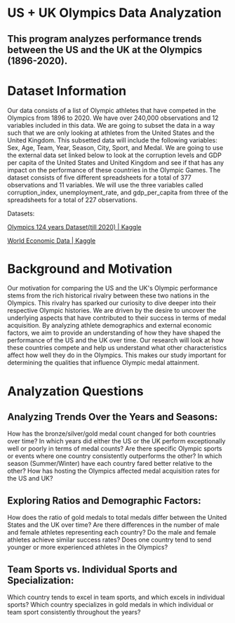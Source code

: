 # US + UK Olympics Data Analyzation
## This program analyzes performance trends between the US and the UK at the Olympics (1896-2020).


# Dataset Information

Our data consists of a list of Olympic athletes that have competed in the Olympics from 1896 to 2020. We have over 240,000 observations and 12 variables included in this data. We are going to subset the data in a way such that we are only looking at athletes from the United States and the United Kingdom. This subsetted data will include the following variables: Sex, Age, Team, Year, Season, City, Sport, and Medal. We are going to use the external data set linked below to look at the corruption levels and GDP per capita of the United States and United Kingdom and see if that has any impact on the performance of these countries in the Olympic Games. The dataset consists of five different spreadsheets for a total of 377 observations and 11 variables. We will use the three variables called corruption_index, unemployment_rate, and gdp_per_capita from three of the spreadsheets for a total of 227 observations.

Datasets: 

[Olympics 124 years Dataset(till 2020) | Kaggle](https://www.kaggle.com/datasets/nitishsharma01/olympics-124-years-datasettill-2020)


[World Economic Data | Kaggle](https://www.kaggle.com/datasets/madhurpant/world-economic-data)


# Background and Motivation
Our motivation for comparing the US and the UK's Olympic performance stems from the rich historical rivalry between these two nations in the Olympics. This rivalry has sparked our curiosity to dive deeper into their respective Olympic histories. We are driven by the desire to uncover the underlying aspects that have contributed to their success in terms of medal acquisition. By analyzing athlete demographics and external economic factors, we aim to provide an understanding of how they have shaped the performance of the US and the UK over time. Our research will look at how these countries compete and help us understand what other characteristics affect how well they do in the Olympics. This makes our study important for determining the qualities that influence Olympic medal attainment.


# Analyzation Questions
## Analyzing Trends Over the Years and Seasons:
  How has the bronze/silver/gold medal count changed for both countries over time?
  In which years did either the US or the UK perform exceptionally well or poorly in terms of medal counts?
  Are there specific Olympic sports or events where one country consistently outperforms the other?
  In which season (Summer/Winter) have each country fared better relative to the other?
  How has hosting the Olympics affected medal acquisition rates for the US and UK?
## Exploring Ratios and Demographic Factors:
  How does the ratio of gold medals to total medals differ between the United States and the UK over time?
  Are there differences in the number of male and female athletes representing each country?
  Do the male and female athletes achieve similar success rates?
  Does one country tend to send younger or more experienced athletes in the Olympics?
## Team Sports vs. Individual Sports and Specialization:
  Which country tends to excel in team sports, and which excels in individual sports?
  Which country specializes in gold medals in which individual or team sport consistently throughout the years?

